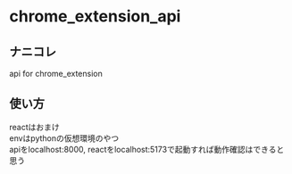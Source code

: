 # chrome_extension_api

## ナニコレ
api for chrome_extension

## 使い方
reactはおまけ<br/>
envはpythonの仮想環境のやつ<br/>
apiをlocalhost:8000, reactをlocalhost:5173で起動すれば動作確認はできると思う<br/>
